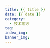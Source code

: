 ```yaml
---
title: {{ title }}
date: {{ date }}
category:
  - 技术笔记
tag:
index_img:
banner_img:
---
```

